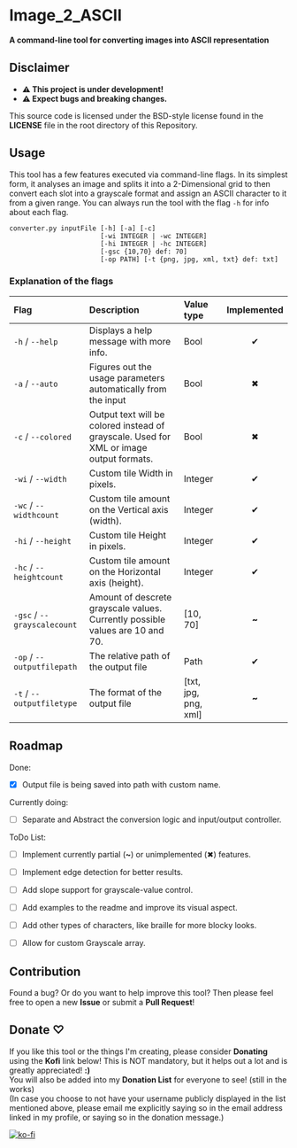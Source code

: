 # Image_2_ASCII
**A command-line tool for converting images into ASCII representation** 
 
## Disclaimer
- **⚠︎ This project is under development!**
- **⚠︎ Expect bugs and breaking changes.**
  
 This source code is licensed under the BSD-style license found in the **LICENSE** file in the root directory of this Repository.

## Usage
This tool has a few features executed via command-line flags. In its simplest form, it analyses an image and splits it into a 2-Dimensional grid to then convert each slot into a grayscale format and assign an ASCII character to it from a given range.
You can always run the tool with the flag `-h` for info about each flag.

``` title="Usage command"
converter.py inputFile [-h] [-a] [-c]
                       [-wi INTEGER | -wc INTEGER]
                       [-hi INTEGER | -hc INTEGER]
                       [-gsc {10,70} def: 70]
                       [-op PATH] [-t {png, jpg, xml, txt} def: txt]
```

### Explanation of the flags

| Flag                        | Description                                                                             | Value type           | Implemented |
| :-------------------------- | :-------------------------------------------------------------------------------------- | :------------------- | :---: |
| `-h` / `--help`             | Displays a help message with more info.                                                 | Bool                 |   ✔  |
| `-a` / `--auto`             | Figures out the usage parameters automatically from the input                           | Bool                 |   ✖  |
| `-c` / `--colored`          | Output text will be colored instead of grayscale. Used for XML or image output formats. | Bool                 |   ✖  |
| `-wi` / `--width`           | Custom tile Width in pixels.                                                            | Integer              |   ✔  |
| `-wc` / `--widthcount`      | Custom tile amount on the Vertical axis (width).                                        | Integer              |   ✔  |
| `-hi` / `--height`          | Custom tile Height in pixels.                                                           | Integer              |   ✔  |
| `-hc` / `--heightcount`     | Custom tile amount on the Horizontal axis (height).                                     | Integer              |   ✔  |
| `-gsc` / `--grayscalecount` | Amount of descrete grayscale values. Currently possible values are 10 and 70.           | [10, 70]             | **~** |
| `-op` / `--outputfilepath`  | The relative path of the output file                                                    | Path                 |   ✔  |
| `-t` / `--outputfiletype`   | The format of the output file                                                           | [txt, jpg, png, xml] | **~** |

## Roadmap

Done:
- [x] Output file is being saved into path with custom name.
 
Currently doing:
- [ ] Separate and Abstract the conversion logic and input/output controller.

ToDo List:
- [ ] Implement currently partial (**~**) or unimplemented (✖) features.
- [ ] Implement edge detection for better results.
- [ ] Add slope support for grayscale-value control.
- [ ] Add examples to the readme and improve its visual aspect.
- [ ] Add other types of characters, like braille for more blocky looks.
- [ ] Allow for custom Grayscale array.


## Contribution
Found a bug? Or do you want to help improve this tool? Then please feel free to open a new **Issue** or submit a **Pull Request**!

## Donate ♡
If you like this tool or the things I'm creating, please consider **Donating** using the **Kofi** link below! This is NOT mandatory, but it helps out a lot and is greatly appreciated! **:)**\
You will also be added into my **Donation List** for everyone to see! (still in the works)\
(In case you choose to not have your username publicly displayed in the list mentioned above, please email me explicitly saying so in the email address linked in my profile, or saying so in the donation message.)

[![ko-fi](https://ko-fi.com/img/githubbutton_sm.svg)](https://ko-fi.com/R6R7ZBM56)



